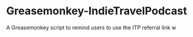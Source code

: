 Greasemonkey-IndieTravelPodcast
===============================

A Greasemonkey script to remind users to use the ITP referral link w